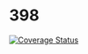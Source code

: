 # 398

[![Coverage Status](https://coveralls.io/repos/github/KathrynClark/398/badge.svg?branch=master)](https://coveralls.io/github/KathrynClark/398?branch=master)